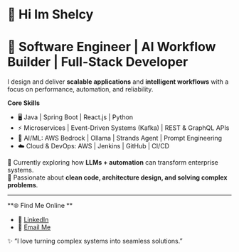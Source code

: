 # 👋 Hi Im Shelcy
# 🚀 Software Engineer | AI Workflow Builder | Full-Stack Developer

I design and deliver **scalable applications** and **intelligent workflows** with a focus on performance, automation, and reliability.  

**Core Skills**  
- 🖥️ Java | Spring Boot | React.js | Python  
- ⚡ Microservices | Event-Driven Systems (Kafka) | REST & GraphQL APIs  
- 🤖 AI/ML: AWS Bedrock | Ollama | Strands Agent | Prompt Engineering  
- ☁️ Cloud & DevOps: AWS | Jenkins | GitHub | CI/CD  

🌱 Currently exploring how **LLMs + automation** can transform enterprise systems.  
📌 Passionate about **clean code, architecture design, and solving complex problems**.  

---

 **🌐 Find Me Online  **  

- 💼 [LinkedIn](https://www.linkedin.com/in/shelcygovada1704) 
- 📧 [Email Me](mailto:shelcygovada44@gmail.com)   

✨ “I love turning complex systems into seamless solutions.”
